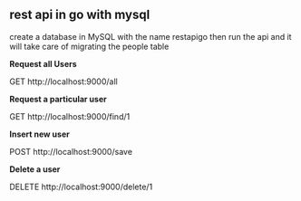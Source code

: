## rest api in go with mysql


create a database in MySQL with the name restapigo
then run the api and it will take care of migrating the people table

**Request all Users**

GET http://localhost:9000/all

**Request a particular user**

GET http://localhost:9000/find/1

**Insert new user**

POST http://localhost:9000/save

**Delete a user**

DELETE http://localhost:9000/delete/1

